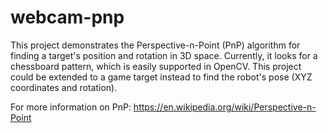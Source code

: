 # webcam-pnp

This project demonstrates the Perspective-n-Point (PnP) algorithm for finding a target's position and rotation in 3D space. Currently, it looks for a chessboard pattern, which is easily supported in OpenCV. This project could be extended to a game target instead to find the robot's pose (XYZ coordinates and rotation).

For more information on PnP:
https://en.wikipedia.org/wiki/Perspective-n-Point
